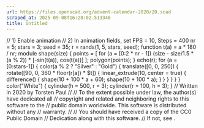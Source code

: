 ```yaml
---
url: https://files.openscad.org/advent-calendar-2020/20.scad
scraped_at: 2025-09-08T16:28:02.513346
title: Untitled
---
```


// 1) Enable animation // 2) In animation fields, set FPS = 10, Steps = 400 nr
= 5; stars = 3; seed = 35; r = rands(1, 5, stars, seed); function t(a) = a *
180 / nr; module shape(size) { points = [ for (a = [0:2 * nr - 1]) (size -
size/1.5 * (a % 2)) * [-sin(t(a)), cos(t(a))] ]; polygon(points); } echo(r);
for (a = [0:stars-1]) { color(a % 2 ? "Silver" : "Gold") { translate([0, 0,
250]) { rotate([90, 0, 360 * floor(r[a]) * $t]) { linear_extrude(10, center =
true) { difference() { shape(10 + 100 * a + 60); shape(10 + 100 * a); } } } }
} } color("White") { cylinder(h = 500, r = 3); cylinder(r = 100, h = 3); } //
Written in 2020 by Torsten Paul  // // To the extent possible under law, the
author(s) have dedicated all // copyright and related and neighboring rights
to this software to the // public domain worldwide. This software is
distributed without any // warranty. // // You should have received a copy of
the CC0 Public Domain // Dedication along with this software. // If not, see .

